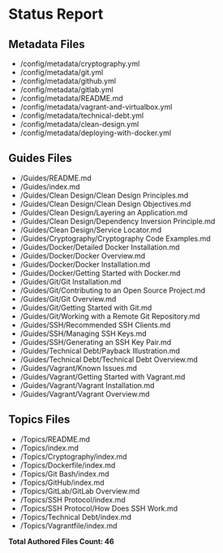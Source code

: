 # Status Report

## Metadata Files

  - /config/metadata/cryptography.yml  
  - /config/metadata/git.yml  
  - /config/metadata/github.yml  
  - /config/metadata/gitlab.yml  
  - /config/metadata/README.md  
  - /config/metadata/vagrant-and-virtualbox.yml  
  - /config/metadata/technical-debt.yml  
  - /config/metadata/clean-design.yml  
  - /config/metadata/deploying-with-docker.yml  

## Guides Files

  - /Guides/README.md  
  - /Guides/index.md  
  - /Guides/Clean Design/Clean Design Principles.md  
  - /Guides/Clean Design/Clean Design Objectives.md  
  - /Guides/Clean Design/Layering an Application.md  
  - /Guides/Clean Design/Dependency Inversion Principle.md  
  - /Guides/Clean Design/Service Locator.md  
  - /Guides/Cryptography/Cryptography Code Examples.md  
  - /Guides/Docker/Detailed Docker Installation.md  
  - /Guides/Docker/Docker Overview.md  
  - /Guides/Docker/Docker Installation.md  
  - /Guides/Docker/Getting Started with Docker.md  
  - /Guides/Git/Git Installation.md  
  - /Guides/Git/Contributing to an Open Source Project.md  
  - /Guides/Git/Git Overview.md  
  - /Guides/Git/Getting Started with Git.md  
  - /Guides/Git/Working with a Remote Git Repository.md  
  - /Guides/SSH/Recommended SSH Clients.md  
  - /Guides/SSH/Managing SSH Keys.md  
  - /Guides/SSH/Generating an SSH Key Pair.md  
  - /Guides/Technical Debt/Payback Illustration.md  
  - /Guides/Technical Debt/Technical Debt Overview.md  
  - /Guides/Vagrant/Known Issues.md  
  - /Guides/Vagrant/Getting Started with Vagrant.md  
  - /Guides/Vagrant/Vagrant Installation.md  
  - /Guides/Vagrant/Vagrant Overview.md  

## Topics Files

  - /Topics/README.md  
  - /Topics/index.md  
  - /Topics/Cryptography/index.md  
  - /Topics/Dockerfile/index.md  
  - /Topics/Git Bash/index.md  
  - /Topics/GitHub/index.md  
  - /Topics/GitLab/GitLab Overview.md  
  - /Topics/SSH Protocol/index.md  
  - /Topics/SSH Protocol/How Does SSH Work.md  
  - /Topics/Technical Debt/index.md  
  - /Topics/Vagrantfile/index.md  


  **Total Authored Files Count: 46**